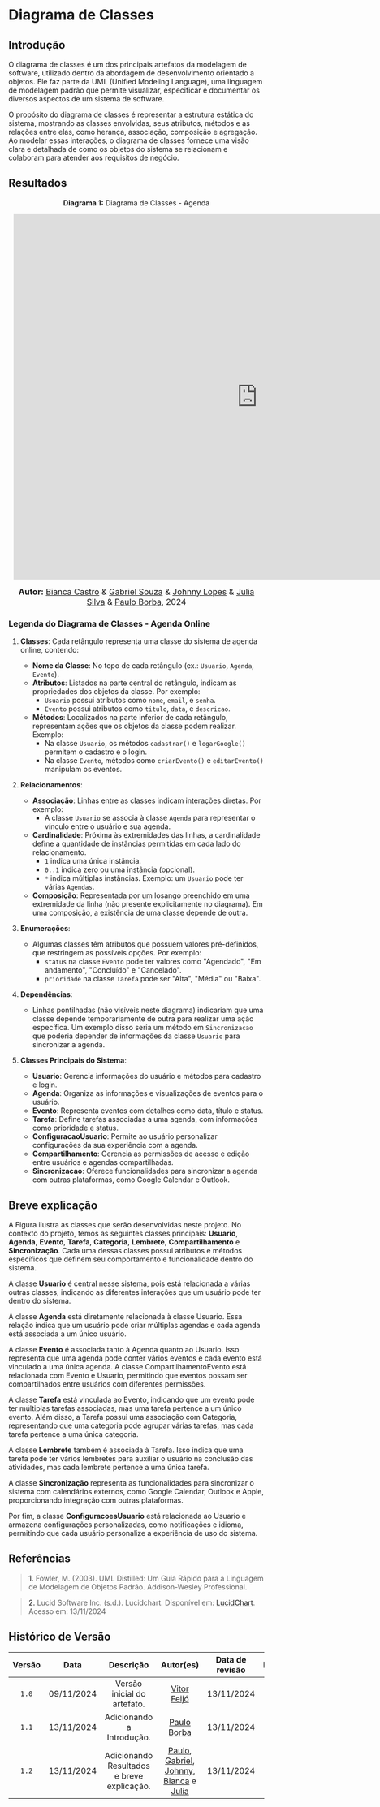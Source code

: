 # Diagrama de Classes

## Introdução

O diagrama de classes é um dos principais artefatos da modelagem de software, utilizado dentro da abordagem de desenvolvimento orientado a objetos. Ele faz parte da UML (Unified Modeling Language), uma linguagem de modelagem padrão que permite visualizar, especificar e documentar os diversos aspectos de um sistema de software.

O propósito do diagrama de classes é representar a estrutura estática do sistema, mostrando as classes envolvidas, seus atributos, métodos e as relações entre elas, como herança, associação, composição e agregação. Ao modelar essas interações, o diagrama de classes fornece uma visão clara e detalhada de como os objetos do sistema se relacionam e colaboram para atender aos requisitos de negócio.

## Resultados

<p align="center" > <strong> Diagrama 1:</Strong> Diagrama de Classes - Agenda</font> <gitbr></p>
<center>
<div style="width: 960px; height: 720px; margin: 10px; position: relative;"><iframe allowfullscreen frameborder="0" style="width:960px; height:720px" src="https://lucid.app/documents/embedded/5d7ba6bc-1e93-465d-880e-249fc4ee21b7" id="it4qDd1f4DKh"></iframe></div>
</center>

<font size="3"><p style="text-align: center"><b>Autor:</b> [Bianca Castro](https://github.com/BiancaPatrocinio7) & [Gabriel Souza](https://github.com/GabrielMS00) & [Johnny Lopes](https://github.com/JohnnyLopess) & [Julia Silva](https://github.com/Juhvitoria4) & [Paulo Borba](https://github.com/paulohborba), 2024</p></font>

### Legenda do Diagrama de Classes - Agenda Online

1. **Classes**: Cada retângulo representa uma classe do sistema de agenda online, contendo:
   - **Nome da Classe**: No topo de cada retângulo (ex.: `Usuario`, `Agenda`, `Evento`).
   - **Atributos**: Listados na parte central do retângulo, indicam as propriedades dos objetos da classe. Por exemplo:
     - `Usuario` possui atributos como `nome`, `email`, e `senha`.
     - `Evento` possui atributos como `titulo`, `data`, e `descricao`.
   - **Métodos**: Localizados na parte inferior de cada retângulo, representam ações que os objetos da classe podem realizar. Exemplo:
     - Na classe `Usuario`, os métodos `cadastrar()` e `logarGoogle()` permitem o cadastro e o login.
     - Na classe `Evento`, métodos como `criarEvento()` e `editarEvento()` manipulam os eventos.

2. **Relacionamentos**:
   - **Associação**: Linhas entre as classes indicam interações diretas. Por exemplo:
     - A classe `Usuario` se associa à classe `Agenda` para representar o vínculo entre o usuário e sua agenda.
   - **Cardinalidade**: Próxima às extremidades das linhas, a cardinalidade define a quantidade de instâncias permitidas em cada lado do relacionamento.
     - `1` indica uma única instância.
     - `0..1` indica zero ou uma instância (opcional).
     - `*` indica múltiplas instâncias. Exemplo: um `Usuario` pode ter várias `Agendas`.
   - **Composição**: Representada por um losango preenchido em uma extremidade da linha (não presente explicitamente no diagrama). Em uma composição, a existência de uma classe depende de outra.

3. **Enumerações**:
   - Algumas classes têm atributos que possuem valores pré-definidos, que restringem as possíveis opções. Por exemplo:
     - `status` na classe `Evento` pode ter valores como "Agendado", "Em andamento", "Concluído" e "Cancelado".
     - `prioridade` na classe `Tarefa` pode ser "Alta", "Média" ou "Baixa".

4. **Dependências**:
   - Linhas pontilhadas (não visíveis neste diagrama) indicariam que uma classe depende temporariamente de outra para realizar uma ação específica. Um exemplo disso seria um método em `Sincronizacao` que poderia depender de informações da classe `Usuario` para sincronizar a agenda.

5. **Classes Principais do Sistema**:
   - **Usuario**: Gerencia informações do usuário e métodos para cadastro e login.
   - **Agenda**: Organiza as informações e visualizações de eventos para o usuário.
   - **Evento**: Representa eventos com detalhes como data, título e status.
   - **Tarefa**: Define tarefas associadas a uma agenda, com informações como prioridade e status.
   - **ConfiguracaoUsuario**: Permite ao usuário personalizar configurações da sua experiência com a agenda.
   - **Compartilhamento**: Gerencia as permissões de acesso e edição entre usuários e agendas compartilhadas.
   - **Sincronizacao**: Oferece funcionalidades para sincronizar a agenda com outras plataformas, como Google Calendar e Outlook.

## Breve explicação

A Figura ilustra as classes que serão desenvolvidas neste projeto. No contexto do projeto, temos as seguintes classes principais: **Usuario**, **Agenda**, **Evento**, **Tarefa**, **Categoria**, **Lembrete**, **Compartilhamento** e **Sincronização**. Cada uma dessas classes possui atributos e métodos específicos que definem seu comportamento e funcionalidade dentro do sistema.

A classe **Usuario** é central nesse sistema, pois está relacionada a várias outras classes, indicando as diferentes interações que um usuário pode ter dentro do sistema.

A classe **Agenda** está diretamente relacionada à classe Usuario. Essa relação indica que um usuário pode criar múltiplas agendas e cada agenda está associada a um único usuário.

A classe **Evento** é associada tanto à Agenda quanto ao Usuario. Isso representa que uma agenda pode conter vários eventos e cada evento está vinculado a uma única agenda. A classe CompartilhamentoEvento está relacionada com Evento e Usuario, permitindo que eventos possam ser compartilhados entre usuários com diferentes permissões.

A classe **Tarefa** está vinculada ao Evento, indicando que um evento pode ter múltiplas tarefas associadas, mas uma tarefa pertence a um único evento. Além disso, a Tarefa possui uma associação com Categoria, representando que uma categoria pode agrupar várias tarefas, mas cada tarefa pertence a uma única categoria.

A classe **Lembrete** também é associada à Tarefa. Isso indica que uma tarefa pode ter vários lembretes para auxiliar o usuário na conclusão das atividades, mas cada lembrete pertence a uma única tarefa.

A classe **Sincronização** representa as funcionalidades para sincronizar o sistema com calendários externos, como Google Calendar, Outlook e Apple, proporcionando integração com outras plataformas.

Por fim, a classe **ConfiguracoesUsuario** está relacionada ao Usuario e armazena configurações personalizadas, como notificações e idioma, permitindo que cada usuário personalize a experiência de uso do sistema. 

## Referências

> <a>1.</a> Fowler, M. (2003). UML Distilled: Um Guia Rápido para a Linguagem de Modelagem de Objetos Padrão. Addison-Wesley Professional.

> <a>2.</a> Lucid Software Inc. (s.d.). Lucidchart. Disponível em: [LucidChart](https://www.lucidchart.com/pages/pt/diagrama-de-componentes-uml). Acesso em: 13/11/2024

## Histórico de Versão

| Versão | Data | Descrição | Autor(es) | Data de revisão | Revisor(es) |
| :-: | :-: | :-: | :-: | :-: | :-: |
| `1.0` | 09/11/2024  | Versão inicial do artefato. | [Vitor Feijó](https://github.com/vitorfleonardo) | 13/11/2024 | [Johnny da Ponte](https://github.com/JohnnyLopess)   |
| `1.1` | 13/11/2024  | Adicionando a Introdução. | [Paulo Borba](https://github.com/paulohborba) | 13/11/2024 | [Bianca Patrocínio](https://github.com/BiancaPatrocinio7)   |
| `1.2` | 13/11/2024  | Adicionando Resultados e breve explicação. |  [Paulo](https://github.com/paulohborba), [Gabriel](https://github.com/GabrielMS00), [Johnny](https://github.com/JohnnyLopess), [Bianca](https://github.com/BiancaPatrocinio7) e [Julia](https://github.com/juhvitoria4) | 13/11/2024 |   |
